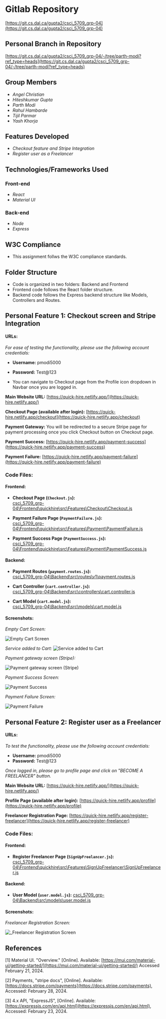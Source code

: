 # Gitlab Repository

[https://git.cs.dal.ca/gupta2/csci_5709_grp-04](https://git.cs.dal.ca/gupta2/csci_5709_grp-04)

## Personal Branch in Repository

[https://git.cs.dal.ca/gupta2/csci_5709_grp-04/-/tree/parth-modi?ref_type=heads](https://git.cs.dal.ca/gupta2/csci_5709_grp-04/-/tree/parth-modi?ref_type=heads)

## Group Members

- _Angel Christian_
- _Hiteshkumar Gupta_
- _Parth Modi_
- _Rahul Hambarde_
- _Tijil Parmar_
- _Yash Khorja_

## Features Developed

- _Checkout feature and Stripe Integration_
- _Register user as a Freelancer_

## Technologies/Frameworks Used

### Front-end

- _React_
- _Material UI_

### Back-end

- _Node_
- _Express_

## W3C Compliance

- This assignment follws the W3C compliance standards.

## Folder Structure

- Code is organized in two folders: Backend and Frontend
- Frontend code follows the React folder structure.
- Backend code follows the Express backend structure like Models, Controllers and Routes.

## Personal Feature 1: Checkout screen and Stripe Integration

#### URLs:

_For ease of testing the functionality, please use the following account credentials:_

- **Username:** pmodi5000
- **Password:** Test@123

- You can navigate to Checkout page from the Profile icon dropdown in Navbar once you are logged in.

**Main Website URL:** [https://quick-hire.netlify.app/](https://quick-hire.netlify.app/)

**Checkout Page (available after login):** [https://quick-hire.netlify.app/checkout](https://quick-hire.netlify.app/checkout)

**Payment Gateway:** You will be redirected to a secure Stripe page for payment processing once you click Checkout button on Checkout page.

**Payment Success:** [https://quick-hire.netlify.app/payment-success](https://quick-hire.netlify.app/payment-success)

**Payment Failure:** [https://quick-hire.netlify.app/payment-failure](https://quick-hire.netlify.app/payment-failure)

### Code Files:

#### Frontend:

- **Checkout Page (`Checkout.js`):**  
  [csci_5709_grp-04\Frontend\quickhire\src\Features\Checkout\Checkout.js](https://git.cs.dal.ca/gupta2/csci_5709_grp-04/-/blob/main/Frontend/quickhire/src/Features/Checkout/Checkout.js?ref_type=heads)

- **Payment Failure Page (`PaymentFailure.js`):**  
  [csci_5709_grp-04\Frontend\quickhire\src\Features\Payment\PaymentFailure.js](https://git.cs.dal.ca/gupta2/csci_5709_grp-04/-/blob/main/Frontend/quickhire/src/Features/Payment/PaymentFailure.js?ref_type=heads)

- **Payment Success Page (`PaymentSuccess.js`):**  
  [csci_5709_grp-04\Frontend\quickhire\src\Features\Payment\PaymentSuccess.js](https://git.cs.dal.ca/gupta2/csci_5709_grp-04/-/blob/main/Frontend/quickhire/src/Features/Payment/PaymentSuccess.js?ref_type=heads)

#### Backend:

- **Payment Routes (`payment.routes.js`):**  
  [csci_5709_grp-04\Backend\src\routes\v1\payment.routes.js](https://git.cs.dal.ca/gupta2/csci_5709_grp-04/-/blob/main/Backend/src/routes/v1/payment.routes.js?ref_type=heads)

- **Cart Controller (`cart.controller.js`):**  
  [csci_5709_grp-04\Backend\src\controllers\cart.controller.js](https://git.cs.dal.ca/gupta2/csci_5709_grp-04/-/blob/main/Backend/src/controllers/cart.controller.js?ref_type=heads)

- **Cart Model (`cart.model.js`):**  
  [csci_5709_grp-04\Backend\src\models\cart.model.js](https://git.cs.dal.ca/gupta2/csci_5709_grp-04/-/blob/main/Backend/src/models/cart.model.js?ref_type=heads)

#### Screenshots:

_Empty Cart Screen:_

![Empty Cart Screen](https://lh3.googleusercontent.com/drive-viewer/AKGpihYq7JUmfKxou3PQgwCX8k5294IJHRfmX8xjjl8YeaUfa9wfYsqVJsIe2F4TySc-K-jbf8AJ6OwTmGpzaTvOpkhENmWky5bXl4o=w1370-h943-rw-v1)

_Service added to Cart:_
![Service added to Cart](https://lh3.googleusercontent.com/drive-viewer/AKGpihY984AZ-JNJ0VjFi4eR1ayYxr1c7TUChynIXm6As8vvl_qV9c4Szs4NCaB73pt0zwDqn5lUMFGI-BZ7MqG6Xd_VhSg_neRrQ_U=w1910-h943-rw-v1)

_Payment gateway screen (Stripe):_

![Payment gateway screen (Stripe)](https://lh3.googleusercontent.com/drive-viewer/AKGpihYK20AXA5oqYrghsw9jmEARMSpSkrdwIubZGJ9Zf0hNViHSjEYKtHyLEDLW8BLVO8ndB3nBQV8SEV_lRs14JcfxJhbn1Gcgwg=w1910-h943-rw-v1)

_Payment Success Screen:_

![Payment Success](https://lh3.googleusercontent.com/drive-viewer/AKGpihaK9yG9VWjVA8JxEtpkY5cxVXwkitW7gmqPdCmSUSP6b4jAwK0bsKfHXmN_t_q3bPFRfF_nP6JW3Ylrw0X-j3w0-Je52GS-Ew=w1370-h943-rw-v1)

_Payment Failure Screen:_

![Payment Failure](https://lh3.googleusercontent.com/drive-viewer/AKGpihaqAMcNP4HZKKHDbjWYMM4EJC0Mv9SJ2xmtWqMXQ9dlwdJ2fU0MAX71_0kGxMtMQkU7lZJlZFKgi8pPaikTaRPC599UiG-pllI=w1370-h943-rw-v1)

## Personal Feature 2: Register user as a Freelancer

#### URLs:

_To test the functionality, please use the following account credentials:_

- **Username:** pmodi5000
- **Password:** Test@123

_Once logged in, please go to profile page and click on "BECOME A FREELANCER" button._

**Main Website URL:** [https://quick-hire.netlify.app/](https://quick-hire.netlify.app/)

**Profile Page (available after login):** [https://quick-hire.netlify.app/profile](https://quick-hire.netlify.app/profile)

**Freelancer Registration Page:** [https://quick-hire.netlify.app/register-freelancer](https://quick-hire.netlify.app/register-freelancer)

### Code Files:

#### Frontend:

- **Register Freelancer Page (`SignUpFreelancer.js`):**  
  [csci_5709_grp-04\Frontend\quickhire\src\Features\SignUpFreelancer\SignUpFreelancer.js](https://git.cs.dal.ca/gupta2/csci_5709_grp-04/-/blob/main/Frontend/quickhire/src/Features/SignUpFreelancer/SignUpFreelancer.js?ref_type=heads)

#### Backend:

- **User Model (`user.model.js`):**
  [csci_5709_grp-04\Backend\src\models\user.model.js](https://git.cs.dal.ca/gupta2/csci_5709_grp-04/-/blob/main/Backend/src/routes/v1/payment.routes.js?ref_type=heads)

#### Screenshots:

_Freelancer Registration Screen:_

![_Freelancer Registration Screen](https://lh3.googleusercontent.com/u/0/drive-viewer/AKGpihYqh_1T1sXqOWISNE8VbswT3YCIuxDOLcX_dejTVY5eBF9GQuTm_ZJeSQvx7JHOA9yNzE9mKrqMdJKI-qXUwXiLcIqir32DHXU=w1860-h943-rw-v1)

## References

[1] Material UI. "Overview." [Online]. Available: [https://mui.com/material-ui/getting-started/](https://mui.com/material-ui/getting-started/) Accessed February 21, 2024.

[2] Payments, "stripe docs", [Online]. Available: [https://docs.stripe.com/payments](https://docs.stripe.com/payments), Accessed: February 28, 2024.

[3] 4.x API, "ExpressJS", [Online]. Available: [https://expressjs.com/en/api.html](https://expressjs.com/en/api.html), Accessed: February 23, 2024.